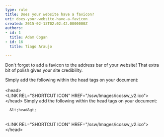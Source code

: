 ```yaml
---
type: rule
title: Does your website have a favicon?
uri: does-your-website-have-a-favicon
created: 2015-02-13T02:02:42.0000000Z
authors:
- id: 1
  title: Adam Cogan
- id: 16
  title: Tiago Araujo

---
```


 
Don't forget to add a favicon to the address bar of your website! That extra bit of polish gives your site credibility.

Simply add the following within the head tags on your document:
<br>                    <br>      &lt;head&gt;
<br>      &lt;LINK REL="SHORTCUT ICON" HREF="/ssw/Images/icossw\_v2.ico"&gt;
<br>      &lt;/head&gt; 
Simply add the following within the head tags on your document:

      &lt;head&gt;
<br>      &lt;LINK REL="SHORTCUT ICON" HREF="/ssw/Images/icossw\_v2.ico"&gt;
<br>      &lt;/head&gt;


